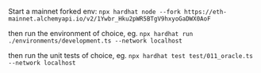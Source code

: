 Start a mainnet forked env: 
`npx hardhat node --fork https://eth-mainnet.alchemyapi.io/v2/1Ywbr_Hku2pWR5BTgV9hxyoGaDWX0AoF`

then run the environment of choice, eg.
`npx hardhat run ./environments/development.ts --network localhost`

then run the unit tests of choice, eg.
`npx hardhat test test/011_oracle.ts --network localhost`
